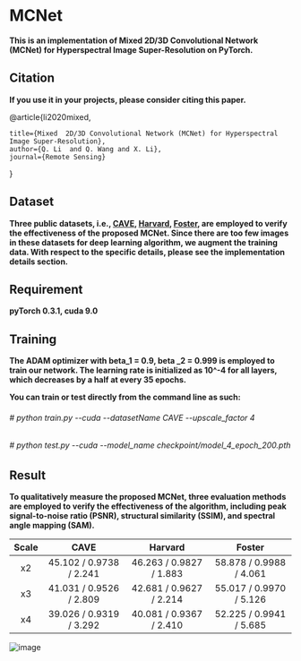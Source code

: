 MCNet
======
**This is an implementation of  Mixed  2D/3D Convolutional Network (MCNet) for Hyperspectral Image Super-Resolution on PyTorch.**

Citation
--------
**If you use it in your projects, please consider citing this paper.**

 @article{li2020mixed,
 
    title={Mixed  2D/3D Convolutional Network (MCNet) for Hyperspectral Image Super-Resolution},
    author={Q. Li  and Q. Wang and X. Li},
    journal={Remote Sensing}
  }
  
Dataset
------
**Three public datasets, i.e., [CAVE](https://www1.cs.columbia.edu/CAVE/databases/multispectral/ "CAVE"), [Harvard](http://vision.seas.harvard.edu/hyperspec/explore.html "Harvard"), [Foster](https://personalpages.manchester.ac.uk/staff/d.h.foster/Local\_Illumination\_HSIs/Local\_Illumination\_HSIs\_2015.html "Foster"), are employed to verify the effectiveness of the  proposed MCNet. Since there are too few images in these datasets for deep learning algorithm, we augment the training data. With respect to the specific details, please see the implementation details section.**

Requirement
---------
**pyTorch 0.3.1, cuda 9.0**

Training
--------
**The ADAM optimizer with beta_1 = 0.9, beta _2 = 0.999 is employed to train our network.  The learning rate is initialized as 10^-4 for all layers, which decreases by a half at every 35 epochs.**

**You can train or test directly from the command line as such:**

###### # python train.py --cuda --datasetName CAVE  --upscale_factor 4
###### # python test.py --cuda --model_name checkpoint/model_4_epoch_200.pth

Result
--------
**To qualitatively measure the proposed MCNet, three evaluation methods are employed to verify the effectiveness of the algorithm, including  peak signal-to-noise ratio (PSNR), structural similarity (SSIM), and spectral angle mapping (SAM).**


| Scale  |  CAVE |  Harvard |  Foster |
| :------------: | :------------: | :------------: | :------------: | 
|  x2 |  45.102 / 0.9738 / 2.241 | 46.263 / 0.9827 / 1.883  | 58.878 / 0.9988 / 4.061 | 
|  x3 |  41.031 / 0.9526 / 2.809  |  42.681 / 0.9627 / 2.214 | 55.017 / 0.9970 / 5.126  |   
|  x4 | 39.026 / 0.9319 / 3.292 |  40.081 / 0.9367 / 2.410 | 52.225 / 0.9941 / 5.685  | 

![image](https://github.com/qianngli/Images/blob/master/visual_cave_lemons.png)
